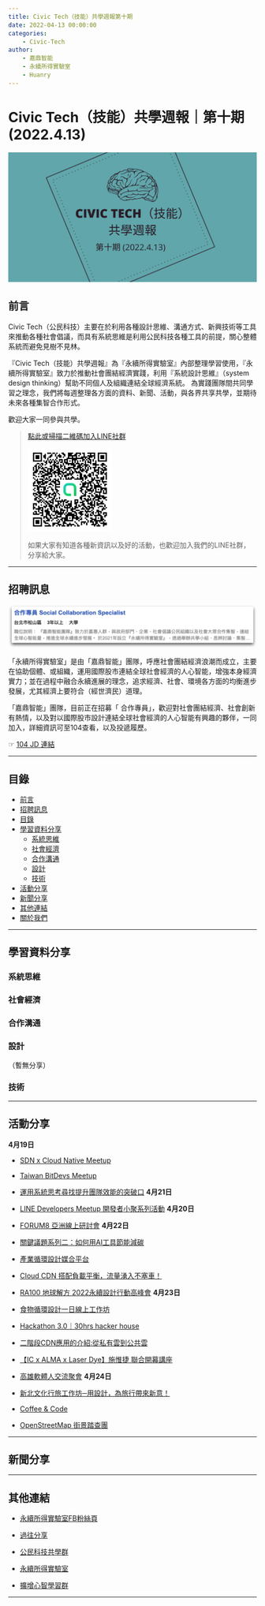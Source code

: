 ```yaml
---
title: Civic Tech（技能）共學週報第十期
date: 2022-04-13 00:00:00
categories:
	- Civic-Tech
author:
	- 嘉鼎智能
	- 永續所得實驗室
	- Huanry
---
```

# Civic Tech（技能）共學週報｜第十期 (2022.4.13)

![Civic-Tech-10](/img/ct/10.png)

## 前言

Civic Tech（公民科技）主要在於利用各種設計思維、溝通方式、新興技術等工具來推動各種社會倡議，而具有系統思維是利用公民科技各種工具的前提，關心整體系統而避免見樹不見林。

『Civic Tech（技能）共學週報』為『永續所得實驗室』內部整理學習使用，『永續所得實驗室』致力於推動社會團結經濟實踐，利用『系統設計思維』（system design thinking）幫助不同個人及組織連結全球經濟系統。
為實踐團隊間共同學習之理念，我們將每週整理各方面的資料、新聞、活動，與各界共享共學，並期待未來各種集智合作形式。

歡迎大家一同參與共學。

>[點此或掃描二維碼加入LINE社群](https://line.me/ti/g2/Dj4AkbdDsY6o4D_CdDUB6Q)
>
>[![公民科技共學群](/img/產品共學群.jpg)](https://line.me/ti/g2/Dj4AkbdDsY6o4D_CdDUB6Q)
>
>如果大家有知道各種新資訊以及好的活動，也歡迎加入我們的LINE社群，分享給大家。

---
## 招聘訊息

[![104](/img/ct/104jd.png)](https://www.104.com.tw/job/7ajci?jobsource=company_job)

「永續所得實驗室」是由「嘉鼎智能」團隊，呼應社會團結經濟浪潮而成立，主要在協助個體、或組織，運用國際股市連結全球社會經濟的人心智能，增強本身經濟實力；並在過程中融合永續進展的理念，追求經濟、社會、環境各方面的均衡進步發展，尤其經濟上要符合（經世濟民）道理。

「嘉鼎智能」團隊，目前正在招募「 合作專員」，歡迎對社會團結經濟、社會創新有熱情，以及對以國際股市設計連結全球社會經濟的人心智能有興趣的夥伴，一同加入，詳細資訊可至104查看，以及投遞履歷。

☞ [104 JD 連結](https://www.104.com.tw/job/7ajci?jobsource=company_job)

---
## 目錄
- [前言](#前言)
- [招聘訊息](#招聘訊息)
- [目錄](#目錄)
- [學習資料分享](#學習資料分享)
	- [系統思維](#系統思維)
	- [社會經濟](#社會經濟)
	- [合作溝通](#合作溝通)
	- [設計](#設計)
	- [技術](#技術)
- [活動分享](#活動分享)
- [新聞分享](#新聞分享)
- [其他連結](#其他連結)
- [關於我們](#關於我們)

---
## 學習資料分享

### 系統思維


### 社會經濟


### 合作溝通


### 設計

（暫無分享）

### 技術


---
## 活動分享


**4月19日**
- [SDN x Cloud Native Meetup](https://www.meetup.com/CloudNative-Taiwan/events/284821277/)

- [Taiwan BitDevs Meetup](https://www.meetup.com/taiwan-bitdevs/events/285098953/)

- [運用系統思考尋找提升團隊效能的突破口](https://agilebistro.kktix.cc/events/cheers26)
**4月21日**
- [LINE Developers Meetup 開發者小聚系列活動](https://linegroup.kktix.cc/events/20220421)
**4月20日**
- [FORUM8 亞洲線上研討會](https://www.accupass.com/event/2203100157391628480200)
**4月22日**
- [關鍵議題系列二：如何用AI工具節能減碳](https://www.accupass.com/event/2203250432531686868282)

- [產業循環設計媒合平台](https://www.accupass.com/event/2204010648302059151871)

- [Cloud CDN 搭配負載平衡，流量湧入不塞車！](https://www.accupass.com/event/2203010535181404179430)

- [RA100 地球解方 2022永續設計行動高峰會](https://www.accupass.com/event/2106281616311146389038)
**4月23日**
- [食物循環設計一日線上工作坊](https://www.accupass.com/event/2203170446211381313075)

- [Hackathon 3.0｜30hrs hacker house](https://www.accupass.com/event/2203230918132742196220)

- [二階段CDN應用的介紹:從私有雲到公共雲](https://www.accupass.com/event/2203291256433194506160)

- [【IC x ALMA x Laser Dye】施惟捷 聯合開幕講座](https://www.accupass.com/event/2204110850127263896150)

- [高雄軟體人交流聚會](https://gonsakon-7655f2.kktix.cc/events/kssoftjobmeetup2022)
**4月24日**
- [新北文化行旅工作坊─用設計，為旅行帶來新意！](https://www.accupass.com/event/2204110556549637298800)

- [Coffee & Code](https://www.meetup.com/Innovate-Taiwan/events/285198671/)

- [OpenStreetMap 街景踏查團](https://osm-tw.kktix.cc/events/streetview-1)

---
## 新聞分享



---
## 其他連結

- [永續所得實驗室FB粉絲頁](https://www.facebook.com/%E6%B0%B8%E7%BA%8C%E6%89%80%E5%BE%97%E5%AF%A6%E9%A9%97%E5%AE%A4-102916798609139)

- [過往分享](/categories/產品（技能）學習週報)

- [公民科技共學群](https://line.me/ti/g2/Dj4AkbdDsY6o4D_CdDUB6Q?utm_source=invitation&utm_medium=link_copy&utm_campaign=default)

- [永續所得實驗室](https://line.me/ti/g2/asPFU-0w4o9MIRSBdb4gtg?utm_source=invitation&utm_medium=link_copy&utm_campaign=default)

- [擴增心智學習群](https://line.me/ti/g2/asPFU-0w4o9MIRSBdb4gtg?utm_source=invitation&utm_medium=link_copy&utm_campaign=default)

---